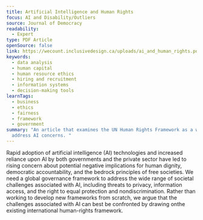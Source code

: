 ```yaml
---
title: Artificial Intelligence and Human Rights
focus: AI and Disability/Outliers
source: Journal of Democracy
readability:
  - Expert
type: PDF Article
openSource: false
link: https://wecount.inclusivedesign.ca/uploads/ai_and_human_rights.pdf
keywords:
  - data analysis
  - human capital
  - human resource ethics
  - hiring and recruitment
  - information systems
  - decision-making tools
learnTags:
  - business
  - ethics
  - fairness
  - framework
  - government
summary: "An article that examines the UN Human Rights Framework as a way to
  address AI concerns. "
---
```

Rapid adoption of artificial intelligence (AI) technologies and increased reliance upon AI by both governments and the private sector have led to rising concern about potential negative implications for human dignity, democratic accountability, and the bedrock principles of free societies. We need a global governance framework to address the wide range of societal challenges associated with AI, including threats to privacy, information access, and the right to equal protection and nondiscrimination. Rather than working to develop new frameworks from scratch, we argue that the challenges associated with AI can best be confronted by drawing onthe existing international human-rights framework.
